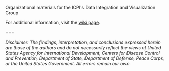 Organizational materials for the ICPI's Data Integration and Visualization Group

For additional information, visit the [wiki page](https://github.com/icpi-div/org/wiki).


===  

*Disclaimer: The findings, interpretation, and conclusions expressed herein are those of the authors and do not necessarily reflect the views of United States Agency for International Development, Centers for Disease Control and Prevention, Department of State, Department of Defense, Peace Corps, or the United States Government. All errors remain our own.*  

